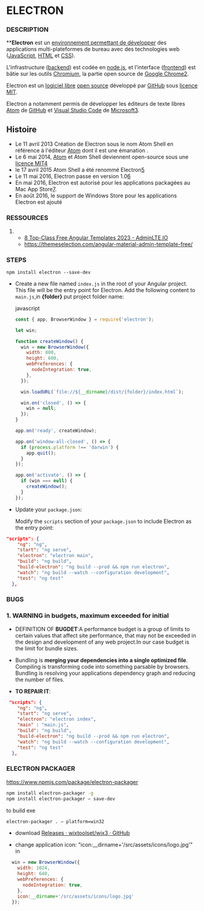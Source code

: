 # ELECTRON

### DESCRIPTION

****Electron** est un [environnement permettant de développer](https://fr.wikipedia.org/wiki/Environnement_de_d%C3%A9veloppement "Environnement de développement") des applications multi-plateformes de bureau avec des technologies web ([JavaScript](https://fr.wikipedia.org/wiki/Javascript "Javascript"), [HTML](https://fr.wikipedia.org/wiki/HTML "HTML") et [CSS](https://fr.wikipedia.org/wiki/Feuilles_de_style_en_cascade "Feuilles de style en cascade")).

L'infrastructure ([backend](https://fr.wikipedia.org/wiki/Backend "Backend")) est codée en [node.js](https://fr.wikipedia.org/wiki/Node.js "Node.js"), et l'interface ([frontend](https://fr.wikipedia.org/wiki/Frontal_(serveur) "Frontal (serveur)")) est bâtie sur les outils [Chromium](https://fr.wikipedia.org/wiki/Chromium "Chromium"), la partie open source de [Google Chrome](https://fr.wikipedia.org/wiki/Google_Chrome "Google Chrome")[2](https://fr.wikipedia.org/wiki/Electron_(framework)#cite_note-site_officiel-2).

Electron est un [logiciel libre](https://fr.wikipedia.org/wiki/Logiciel_libre "Logiciel libre") [open source](https://fr.wikipedia.org/wiki/Open_source "Open source") développé par [GitHub](https://fr.wikipedia.org/wiki/Github_(entreprise) "Github (entreprise)") sous [licence MIT](https://fr.wikipedia.org/wiki/Licence_MIT "Licence MIT").

Electron a notamment permis de développer les éditeurs de texte libres [Atom](https://fr.wikipedia.org/wiki/Atom_(%C3%A9diteur_de_texte) "Atom (éditeur de texte)") de [GitHub](https://fr.wikipedia.org/wiki/Github_(entreprise) "Github (entreprise)") et [Visual Studio Code](https://fr.wikipedia.org/wiki/Visual_Studio_Code "Visual Studio Code") de [Microsoft](https://fr.wikipedia.org/wiki/Microsoft "Microsoft")[3](https://fr.wikipedia.org/wiki/Electron_(framework)#cite_note-:0-3).

## Histoire

- Le 11 avril 2013 Création de Electron sous le nom Atom Shell en référence à l'éditeur [Atom](https://fr.wikipedia.org/wiki/Atom_(%C3%A9diteur_de_texte) "Atom (éditeur de texte)") dont il est une émanation .
- Le 6 mai 2014, [Atom](https://fr.wikipedia.org/wiki/Atom_(%C3%A9diteur_de_texte) "Atom (éditeur de texte)") et Atom Shell deviennent open-source sous une [licence MIT](https://fr.wikipedia.org/wiki/Licence_MIT "Licence MIT")[4](https://fr.wikipedia.org/wiki/Electron_(framework)#cite_note-4)
- le 17 avril 2015 Atom Shell a été renommé Electron[5](https://fr.wikipedia.org/wiki/Electron_(framework)#cite_note-5)
- Le 11 mai 2016, Electron passe en version 1.0[6](https://fr.wikipedia.org/wiki/Electron_(framework)#cite_note-6)
- En mai 2016, Electron est autorisé pour les applications packagées au Mac App Store[7](https://fr.wikipedia.org/wiki/Electron_(framework)#cite_note-7).
- En août 2016, le support de Windows Store pour les applications Electron est ajouté[](https://fr.wikipedia.org/wiki/Electron_(framework)#cite_note-8)

### RESSOURCES

1. - [8 Top-Class Free Angular Templates 2023 - AdminLTE.IO](https://adminlte.io/blog/free-angular-templates/) 
   - https://themeselection.com/angular-material-admin-template-free/ 

### STEPS

```
npm install electron --save-dev
```

- Create a new file named `index.js` in the root of your Angular project. This file will be the entry point for Electron. Add the following content to `main.js`,in **{folder}** put project folder name:
  
  javascript
  
  ```javascript
  const { app, BrowserWindow } = require('electron');
  
  let win;
  
  function createWindow() {
    win = new BrowserWindow({
      width: 800,
      height: 600,
      webPreferences: {
        nodeIntegration: true,
      },
    });
  
    win.loadURL(`file://${__dirname}/dist/{folder}/index.html`);
  
    win.on('closed', () => {
      win = null;
    });
  }
  
  app.on('ready', createWindow);
  
  app.on('window-all-closed', () => {
    if (process.platform !== 'darwin') {
      app.quit();
    }
  });
  
  app.on('activate', () => {
    if (win === null) {
      createWindow();
    }
  });
  ```

- Update your `package.json`:
  
  Modify the `scripts` section of your `package.json` to include Electron as the entry point: 

```json
"scripts": {
    "ng": "ng",
    "start": "ng serve",
    "electron": "electron main",
    "build": "ng build",
    "build-electron": "ng build --prod && npm run electron",
    "watch": "ng build --watch --configuration development",
    "test": "ng test"
  },
```

### BUGS

### 1. WARNING in budgets, maximum exceeded for initial

- DEFINITION OF **BUGDET**:A performance budget is a group of limits to certain values that
  affect site performance, that may not be exceeded in the design and
  development of any web project.In our case budget is the limit for bundle sizes.

- Bundling is **merging your dependencies into a single optimized file**.
   Compiling is transforming code into something parsable by browsers. 
  Bundling is resolving your applications dependency graph and reducing 
  the number of files.

- **TO REPAIR IT**: 

```json
 "scripts": {
    "ng": "ng",
    "start": "ng serve",
    "electron": "electron index",
    "main" : "main.js",
    "build": "ng build",
    "build-electron": "ng build --prod && npm run electron",
    "watch": "ng build --watch --configuration development",
    "test": "ng test"
  },
```

### ELECTRON PACKAGER

https://www.npmjs.com/package/electron-packager

```bash
npm install electron-packager -g
npm install electron-packager — save-dev
```

to build exe 

```bash
electron-packager . — platform=win32
```

- download [Releases · wixtoolset/wix3 · GitHub](https://github.com/wixtoolset/wix3/releases) 

- change application icon: "icon:__dirname+'/src/assets/icons/logo.jpg'" in 

```js
  win = new BrowserWindow({
    width: 1024,
    height: 640,
    webPreferences: {
      nodeIntegration: true,
    },
    icon:__dirname+'/src/assets/icons/logo.jpg'
  });
```
